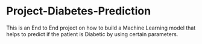 # Project-Diabetes-Prediction
This is an End to End project on how to build a Machine Learning model that helps to predict if the patient is Diabetic by using certain parameters.
